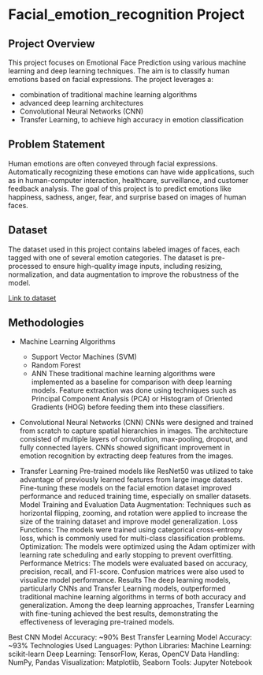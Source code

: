 
# Facial_emotion_recognition Project


## Project Overview
This project focuses on Emotional Face Prediction using various machine learning and deep learning techniques. The aim is to classify human emotions based on facial expressions. The project leverages a:
- combination of traditional machine learning algorithms  
- advanced deep learning architectures
-  Convolutional Neural Networks (CNN) 
- Transfer Learning, to achieve high accuracy in emotion classification

## Problem Statement
Human emotions are often conveyed through facial expressions. Automatically recognizing these emotions can have wide applications, such as in human-computer interaction, healthcare, surveillance, and customer feedback analysis. The goal of this project is to predict emotions like happiness, sadness, anger, fear, and surprise based on images of human faces.

## Dataset
The dataset used in this project contains labeled images of faces, each tagged with one of several emotion categories. The dataset is pre-processed to ensure high-quality image inputs, including resizing, normalization, and data augmentation to improve the robustness of the model.

[Link to dataset](https://www.kaggle.com/datasets/msambare/fer2013)

## Methodologies
- Machine Learning Algorithms
   - Support Vector Machines (SVM)
   - Random Forest
   - ANN
These traditional machine learning algorithms were implemented as a baseline for comparison with deep learning models. Feature extraction was done using techniques such as Principal Component Analysis (PCA) or Histogram of Oriented Gradients (HOG) before feeding them into these classifiers.

- Convolutional Neural Networks (CNN)
CNNs were designed and trained from scratch to capture spatial hierarchies in images. The architecture consisted of multiple layers of convolution, max-pooling, dropout, and fully connected layers. CNNs showed significant improvement in emotion recognition by extracting deep features from the images.


- Transfer Learning
Pre-trained models like  ResNet50 was utilized to take advantage of previously learned features from large image datasets. Fine-tuning these models on the facial emotion dataset improved performance and reduced training time, especially on smaller datasets.
Model Training and Evaluation
Data Augmentation: Techniques such as horizontal flipping, zooming, and rotation were applied to increase the size of the training dataset and improve model generalization.
Loss Functions: The models were trained using categorical cross-entropy loss, which is commonly used for multi-class classification problems.
Optimization: The models were optimized using the Adam optimizer with learning rate scheduling and early stopping to prevent overfitting.
Performance Metrics: The models were evaluated based on accuracy, precision, recall, and F1-score. Confusion matrices were also used to visualize model performance.
Results
The deep learning models, particularly CNNs and Transfer Learning models, outperformed traditional machine learning algorithms in terms of both accuracy and generalization. Among the deep learning approaches, Transfer Learning with fine-tuning achieved the best results, demonstrating the effectiveness of leveraging pre-trained models.

Best CNN Model Accuracy: ~90%
Best Transfer Learning Model Accuracy: ~93%
Technologies Used
Languages: Python
Libraries:
Machine Learning: scikit-learn
Deep Learning: TensorFlow, Keras, OpenCV
Data Handling: NumPy, Pandas
Visualization: Matplotlib, Seaborn
Tools: Jupyter Notebook
